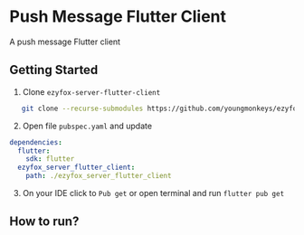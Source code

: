 # Push Message Flutter Client

A push message Flutter client

## Getting Started

1. Clone `ezyfox-server-flutter-client`
   
``` bash
   git clone --recurse-submodules https://github.com/youngmonkeys/ezyfox-server-flutter-client.git ezyfox_server_flutter_client
```

2. Open file `pubspec.yaml` and update

```yaml
dependencies:
  flutter:
    sdk: flutter
  ezyfox_server_flutter_client:
    path: ./ezyfox_server_flutter_client
```

3. On your IDE click to `Pub get` or open terminal and run `flutter pub get`

## How to run?

